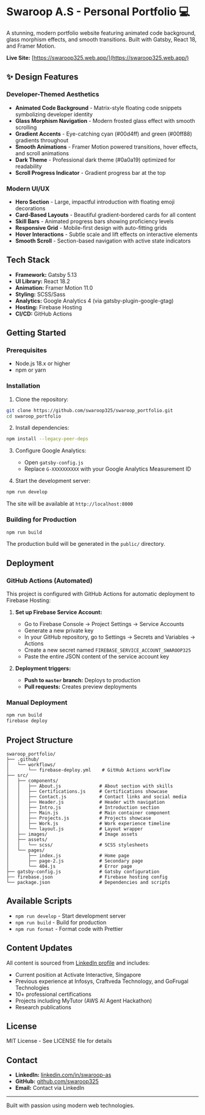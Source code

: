 # Swaroop A.S - Personal Portfolio 💻

A stunning, modern portfolio website featuring animated code background, glass morphism effects, and smooth transitions. Built with Gatsby, React 18, and Framer Motion.

**Live Site:** [https://swaroop325.web.app/](https://swaroop325.web.app/)

## ✨ Design Features

### Developer-Themed Aesthetics
- **Animated Code Background** - Matrix-style floating code snippets symbolizing developer identity
- **Glass Morphism Navigation** - Modern frosted glass effect with smooth scrolling
- **Gradient Accents** - Eye-catching cyan (#00d4ff) and green (#00ff88) gradients throughout
- **Smooth Animations** - Framer Motion powered transitions, hover effects, and scroll animations
- **Dark Theme** - Professional dark theme (#0a0a19) optimized for readability
- **Scroll Progress Indicator** - Gradient progress bar at the top

### Modern UI/UX
- **Hero Section** - Large, impactful introduction with floating emoji decorations
- **Card-Based Layouts** - Beautiful gradient-bordered cards for all content
- **Skill Bars** - Animated progress bars showing proficiency levels
- **Responsive Grid** - Mobile-first design with auto-fitting grids
- **Hover Interactions** - Subtle scale and lift effects on interactive elements
- **Smooth Scroll** - Section-based navigation with active state indicators

## Tech Stack

- **Framework:** Gatsby 5.13
- **UI Library:** React 18.2
- **Animation:** Framer Motion 11.0
- **Styling:** SCSS/Sass
- **Analytics:** Google Analytics 4 (via gatsby-plugin-google-gtag)
- **Hosting:** Firebase Hosting
- **CI/CD:** GitHub Actions

## Getting Started

### Prerequisites

- Node.js 18.x or higher
- npm or yarn

### Installation

1. Clone the repository:
```bash
git clone https://github.com/swaroop325/swaroop_portfolio.git
cd swaroop_portfolio
```

2. Install dependencies:
```bash
npm install --legacy-peer-deps
```

3. Configure Google Analytics:
   - Open `gatsby-config.js`
   - Replace `G-XXXXXXXXXX` with your Google Analytics Measurement ID

4. Start the development server:
```bash
npm run develop
```

The site will be available at `http://localhost:8000`

### Building for Production

```bash
npm run build
```

The production build will be generated in the `public/` directory.

## Deployment

### GitHub Actions (Automated)

This project is configured with GitHub Actions for automatic deployment to Firebase Hosting:

1. **Set up Firebase Service Account:**
   - Go to Firebase Console → Project Settings → Service Accounts
   - Generate a new private key
   - In your GitHub repository, go to Settings → Secrets and Variables → Actions
   - Create a new secret named `FIREBASE_SERVICE_ACCOUNT_SWAROOP325`
   - Paste the entire JSON content of the service account key

2. **Deployment triggers:**
   - **Push to `master` branch:** Deploys to production
   - **Pull requests:** Creates preview deployments

### Manual Deployment

```bash
npm run build
firebase deploy
```

## Project Structure

```
swaroop_portfolio/
├── .github/
│   └── workflows/
│       └── firebase-deploy.yml    # GitHub Actions workflow
├── src/
│   ├── components/
│   │   ├── About.js              # About section with skills
│   │   ├── Certifications.js     # Certifications showcase
│   │   ├── Contact.js            # Contact links and social media
│   │   ├── Header.js             # Header with navigation
│   │   ├── Intro.js              # Introduction section
│   │   ├── Main.js               # Main container component
│   │   ├── Projects.js           # Projects showcase
│   │   ├── Work.js               # Work experience timeline
│   │   └── layout.js             # Layout wrapper
│   ├── images/                   # Image assets
│   ├── assets/
│   │   └── scss/                 # SCSS stylesheets
│   └── pages/
│       ├── index.js              # Home page
│       ├── page-2.js             # Secondary page
│       └── 404.js                # Error page
├── gatsby-config.js              # Gatsby configuration
├── firebase.json                 # Firebase hosting config
└── package.json                  # Dependencies and scripts
```

## Available Scripts

- `npm run develop` - Start development server
- `npm run build` - Build for production
- `npm run format` - Format code with Prettier

## Content Updates

All content is sourced from [LinkedIn profile](https://www.linkedin.com/in/swaroop-as) and includes:

- Current position at Activate Interactive, Singapore
- Previous experience at Infosys, Craftveda Technology, and GoFrugal Technologies
- 10+ professional certifications
- Projects including MyTutor (AWS AI Agent Hackathon)
- Research publications

## License

MIT License - See LICENSE file for details

## Contact

- **LinkedIn:** [linkedin.com/in/swaroop-as](https://www.linkedin.com/in/swaroop-as)
- **GitHub:** [github.com/swaroop325](https://github.com/swaroop325)
- **Email:** Contact via LinkedIn

---

Built with passion using modern web technologies.
